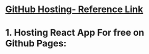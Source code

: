 # [GitHub Hosting- Reference Link](https://create-react-app.dev/docs/deployment/)

# 1. Hosting React App For free on Github Pages:

